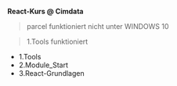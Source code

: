 **React-Kurs @ Cimdata**

> parcel funktioniert nicht unter WINDOWS 10

> 1.Tools funktioniert

- 1.Tools
- 2.Module_Start
- 3.React-Grundlagen
